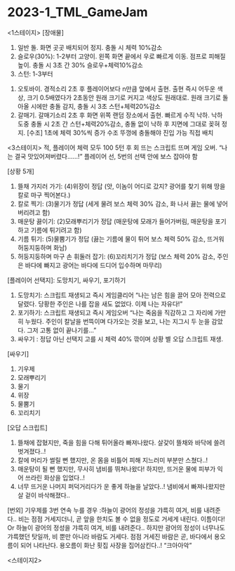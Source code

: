 # 2023-1_TML_GameJam

<1스테이지>
[장애물]
1. 일반
돌. 화면 곳곳 배치되어 정지. 충돌 시 체력 10%감소
2. 슬로우(30%): 1-2부터
고양이. 왼쪽 화면 끝에서 우로 빠르게 이동. 점프로 피해질 높이.
충돌 시 3초 간 30% 슬로우+체력10%감소
3. 스턴: 1-3부터
1) 오토바이. 경적소리 2초 후 플레이어보다 n만큼 앞에서 출현. 출현 즉시 어두운 색상, 크기 0.5배였다가
2초동안 원래 크기로 커지고 색상도 원래대로. 원래 크기로 돌아올 시에만 충돌 감지, 충돌 시 3초
스턴+체력20%감소
2) 갈매기. 갈매기소리 2초 후 화면 위쪽 랜덤 장소에서 출현. 빠르게 수직 낙하.
낙하 도중 충돌 시 2초 간 스턴+체력20%감소, 충돌 없이 낙하 후 지면에 그대로 꽂혀 정지.
[수조]
1초에 체력 30%씩 증가
수조 뚜껑에 충돌해야 진입 가능
직접 배치



<3스테이지>
적, 플레이어 체력 모두 100
5턴 후 회 뜨는 스크립트 뜨며 게임 오버.
“나는 결국 맛있어져버렸다......!”
플레이어 선, 5번의 선택 안에 보스 잡아야 함

[상황 5개] 
1. 뜰채 가지러 가기: (4)위장이 정답 (앗, 이놈이 어디로 갔지? 광어를 찾기 위해 땅을 칼로 마구 찍어본다.)
2. 칼로 찍기: (3)물기가 정답 (세게 물려 보스 체력 30% 감소, 화 나서 끓는 물에 넣어버리려고 함)
3. 매운탕 끓이기: (2)모래뿌리기가 정답 (매운탕에 모래가 들어가버림, 매운탕을 포기하고 기름에 튀기려고 함)
4. 기름 튀기: (5)물뿜기가 정답 (끓는 기름에 물이 튀어 보스 체력 50% 감소, 뜨거워 허둥지둥하며 화남)
5. 허둥지둥하며 마구 손 휘둘러 잡기: (6)꼬리치기가 정답 (보스 체력 20% 감소, 주인은 바다에 빠지고 광어는 바다에 드디어 입수하며 마무리)

[플레이어 선택지]: 도망치기, 싸우기, 포기하기
1. 도망치기: 스크립트 재생되고 즉시 게임클리어
“나는 남은 힘을 끌어 모아 전력으로 달렸다. 당황한 주인은 나를 잡을 새도 없었다. 이제 나는 자유다!”
2. 포기하기: 스크립트 재생되고 즉시 게임오버
“나는 죽음을 직감하고 그 자리에 가만히 누웠다. 주인이 칼날을 번뜩이며 다가오는 것을 보고, 나는 지그시 두 눈을 감았다. 그저 고통 없이 끝나기를…”
3. 싸우기 : 정답 아닌 선택지 고를 시 체력 40% 깎이며 상황 별 오답 스크립트 재생.

[싸우기]
1. 기우제
2. 모래뿌리기
3. 물기
4. 위장
5. 물뿜기
6. 꼬리치기

[오답 스크립트]
1. 뜰채에 잡혔지만, 죽을 힘을 다해 튀어올라 빠져나왔다. 살갗이 뜰채와 바닥에 쓸려 벗겨졌다..!
2. 칼에 머리가 썰릴 뻔 했지만, 온 몸을 비틀어 피해 지느러미 부분만 스쳤다..! 
3. 매운탕이 될 뻔 했지만, 무사히 냄비를 뛰쳐나왔다! 하지만, 뜨거운 물에 피부가 익어 쓰라린 화상을 입었다..!
4. 너무 뜨거운 나머지 퍼덕거리다가 운 좋게 하늘을 날았다..! 냄비에서 빠져나왔지만 살 겉이 바삭해졌다..

[번외]
기우제를 3번 연속 누를 경우
:하늘이 광어의 정성을 갸륵히 여겨, 비를 내려준다.. 비는 점점 거세지더니, 곧 앞을 한치도 볼 수 없을 정도로 거세게 내린다. 
이틈이다!
Or
하늘이 광어의 정성을 갸륵히 여겨, 비를 내려준다.. 하지만 광어의 정성이 너무나도 갸륵했던 탓일까, 비 뿐만 아니라 바람도 거세다. 점점 거세진 바람은 곧, 바다에서 용오름이 되어 나타난다. 용오름이 화난 횟집 사장을 집어삼킨다..!
“크아아악”


<스테이지2>
